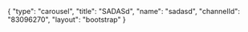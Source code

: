{
    "type": "carousel",
    "title": "SADASd",
    "name": "sadasd",
    "channelId": "83096270",
    "layout": "bootstrap"
}